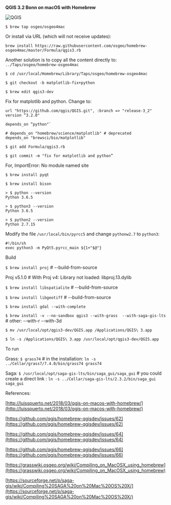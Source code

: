 **QGIS 3.2 Bonn on macOS with Homebrew**

![QGIS](https://raw.githubusercontent.com/fjperini/homebrew-osgeo4mac/matplotlib-fix%2Bpython/screenshot.png "QGIS")

`$ brew tap osgeo/osgeo4mac`

Or install via URL (which will not receive updates):

`brew install https://raw.githubusercontent.com/osgeo/homebrew-osgeo4mac/master/Formula/qgis3.rb`

Another solution is to copy all the content directly to: `../Taps/osgeo/homebrew-osgeo4mac`

`$ cd /usr/local/Homebrew/Library/Taps/osgeo/homebrew-osgeo4mac`

`$ git checkout -b matplotlib-fix+python`

`$ brew edit qgis3-dev`

Fix for matplotlib and python. Change to:

```
url "https://github.com/qgis/QGIS.git", :branch => "release-3_2"
version “3.2.0"
```

```
depends_on “python"`
```

```
# depends_on "homebrew/science/matplotlib" # deprecated
depends_on "brewsci/bio/matplotlib"
```

`$ git add Formula/qgis3.rb`

`$ git commit -m "fix for matplotlib and python”`

For, ImportError: No module named site 

`$ brew install pyqt`

`$ brew install bison`

```
> $ python --version
Python 3.6.5
```

```
> $ python3 --version
Python 3.6.5
```

```
> $ python2 --version
Python 2.7.15
```

Modify the file `/usr/local/bin/pyrcc5` and change `pythonw2.7` to `python3`: 

```
#!/bin/sh
exec python3 -m PyQt5.pyrcc_main ${1+"$@"}
```

Build 

`$ brew install proj` # --build-from-source

Proj v5.1.0 # With Proj v4: Library not loaded: libproj.13.dylib

`$ brew install libspatialite` # --build-from-source

`$ brew install libgeotiff` # --build-from-source

`$ brew install gdal --with-complete`

`$ brew install -v --no-sandbox qgis3 --with-grass  --with-saga-gis-lts`  # other:  --with-r --with-3d

`$ mv /usr/local/opt/qgis3-dev/QGIS.app /Applications/QGIS\ 3.app`

`$ ln -s /Applications/QGIS\ 3.app /usr/local/opt/qgis3-dev/QGIS.app`

To run

Grass: `$ grass74` # in the installation: `ln -s ../Cellar/grass7/7.4.0/bin/grass74 grass74`

Saga:  `$ /usr/local/opt/saga-gis-lts/bin/saga_gui/saga_gui` # you could create a direct link : `ln -s ../Cellar/saga-gis-lts/2.3.2/bin/saga_gui saga_gui`

References:

[http://luisspuerto.net/2018/03/qgis-on-macos-with-homebrew/](http://luisspuerto.net/2018/03/qgis-on-macos-with-homebrew/)

[https://github.com/qgis/homebrew-qgisdev/issues/62](https://github.com/qgis/homebrew-qgisdev/issues/62)

[https://github.com/qgis/homebrew-qgisdev/issues/64](https://github.com/qgis/homebrew-qgisdev/issues/64)

[https://github.com/qgis/homebrew-qgisdev/issues/66](https://github.com/qgis/homebrew-qgisdev/issues/66) 

[https://grasswiki.osgeo.org/wiki/Compiling_on_MacOSX_using_homebrew](https://grasswiki.osgeo.org/wiki/Compiling_on_MacOSX_using_homebrew)

[https://sourceforge.net/p/saga-gis/wiki/Compiling%20SAGA%20on%20Mac%20OS%20X/](https://sourceforge.net/p/saga-gis/wiki/Compiling%20SAGA%20on%20Mac%20OS%20X/)
